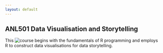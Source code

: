 ```yaml
---
layout: default
---
```


## ANL501 Data Visualisation and Storytelling 

This ![course](/ANL501-Data-Visualisation-and-Storytelling) begins with the fundamentals of R programming and employs R to construct data visualisations for data storytelling.

